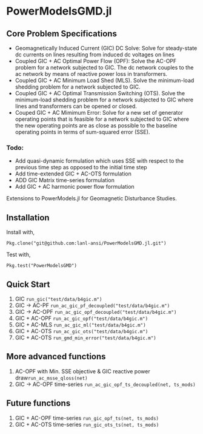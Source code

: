 # PowerModelsGMD.jl

## Core Problem Specifications
* Geomagnetically Induced Current (GIC) DC Solve: Solve for steady-state dc currents on lines resulting from induced dc voltages on lines
* Coupled GIC + AC Optimal Power Flow (OPF): Solve the AC-OPF problem for a network subjected to GIC. The dc network couples to the ac network by means of reactive power loss in transformers.
* Coupled GIC + AC Minimum Load Shed (MLS). Solve the minimum-load shedding problem for a network subjected to GIC.
* Coupled GIC + AC Optimal Transmission Switching (OTS). Solve the minimum-load shedding problem for a network subjected to GIC where lines and transformers can be opened or closed.
* Couped GIC + AC Mimimum Error: Solve for a new set of generator operating points that is feasible for a network subjected to GIC where the new operating points are as close as possible to the baseline operating points in terms of sum-squared error (SSE).



### Todo: 
* Add quasi-dynamic formulation which uses SSE with respect to the previous time step as opposed to the initial time step
* Add time-extended GIC + AC-OTS formulation
* ADD GIC Matrix time-series formulation
* Add GIC + AC harmonic power flow formulation


Extensions to PowerModels.jl for Geomagnetic Disturbance Studies.

## Installation

Install with,
```
Pkg.clone("git@github.com:lanl-ansi/PowerModelsGMD.jl.git")
```

Test with,
```
Pkg.test("PowerModelsGMD")
```

## Quick Start
<!-- check that the test datasets correspond to those used in the test cases -->
1. GIC `run_gic("test/data/b4gic.m")`
2. GIC -> AC-PF `run_ac_gic_pf_decoupled("test/data/b4gic.m")`
3. GIC -> AC-OPF `run_ac_gic_opf_decoupled("test/data/b4gic.m")`
4. GIC + AC-OPF `run_ac_gic_opf("test/data/b4gic.m")`
5. GIC + AC-MLS `run_ac_gic_ml("test/data/b4gic.m")`
6. GIC + AC-OTS `run_ac_gic_ots("test/data/b4gic.m")`
7. GIC + AC-OTS `run_gmd_min_error("test/data/b4gic.m")`

## More advanced functions
1. AC-OPF with Min. SSE objective & GIC reactive power draw`run_ac_msse_qloss(net)`
2. GIC -> AC-OPF time-series `run_ac_gic_opf_ts_decoupled(net, ts_mods)`

## Future functions
1. GIC + AC-OPF time-series `run_gic_opf_ts(net, ts_mods)`
2. GIC + AC-OTS time-series `run_gic_ots_ts(net, ts_mods)`

